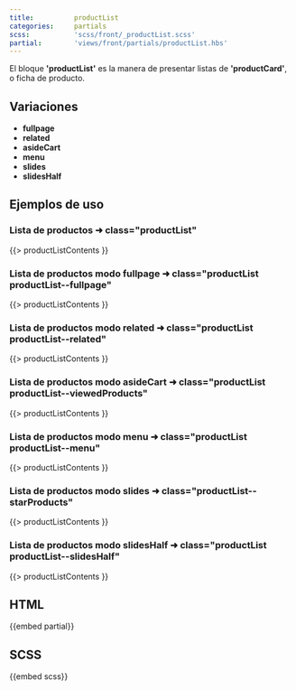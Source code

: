 ```yaml
---
title:          productList
categories:     partials
scss:           'scss/front/_productList.scss'
partial:        'views/front/partials/productList.hbs'
---
```



El bloque __'productList'__ es la manera de presentar listas de __'productCard'__, o ficha de producto.

## Variaciones

* __fullpage__
* __related__
* __asideCart__
* __menu__
* __slides__
* __slidesHalf__


## Ejemplos de uso


### Lista de productos ➜ class="productList"

<div class="modularGrid">
<div class="modularGrid-module u-lg-15 u-mgb">
<div class="productList">
{{> productListContents }}
</div>
</div>
</div>

### Lista de productos modo fullpage ➜ class="productList productList--fullpage"


<div class="modularGrid">
<div class="modularGrid-module u-mgb">
<div class="productList productList--fullpage">
{{> productListContents }}
</div>
</div>
</div>

### Lista de productos modo related ➜ class="productList productList--related"

<div class="modularGrid">
<div class="modularGrid-module u-mgb">
<div class="productList productList--related">
{{> productListContents }}
</div>
</div>
</div>

### Lista de productos modo asideCart ➜ class="productList productList--viewedProducts"

<div class="modularGrid">
<div class="modularGrid-module u-lg-15 u-mgb">
<div class="productList productList--viewedProducts">
{{> productListContents }}
</div>
</div>
</div>

### Lista de productos modo menu ➜ class="productList productList--menu"

<div class="modularGrid">
<div class="modularGrid-module u-lg-60 u-mgb">
<div class="productList productList--menu">
{{> productListContents }}
</div>
</div>
</div>

### Lista de productos modo slides ➜ class="productList--starProducts"

<div class="modularGrid">
<div class="modularGrid-module  u-lg-15 u-mgb">
<div class="productList productList--starProducts">
{{> productListContents }}
</div>
</div>
</div>

### Lista de productos modo slidesHalf ➜ class="productList productList--slidesHalf"

<div class="modularGrid">
<div class="modularGrid-module  u-lg-70 u-mgb">
<div class="productList productList--slidesHalf">
{{> productListContents }}
</div>
</div>
</div>


## HTML
{{embed partial}}

## SCSS
{{embed scss}}

